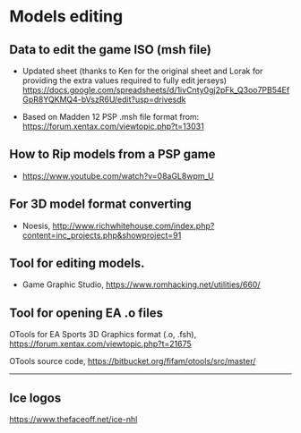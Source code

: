 # Models editing

## Data to edit the game ISO (msh file)

- Updated sheet (thanks to Ken for the original sheet and Lorak for providing the extra values required to fully edit jerseys)
https://docs.google.com/spreadsheets/d/1ivCnty0gj2pFk_Q3oo7PB54EfGpR8YQKMQ4-bVszR6U/edit?usp=drivesdk

- Based on Madden 12 PSP .msh file format from:
https://forum.xentax.com/viewtopic.php?t=13031


## How to Rip models from a PSP game

- https://www.youtube.com/watch?v=08aGL8wpm_U

## For 3D model format converting

- Noesis, http://www.richwhitehouse.com/index.php?content=inc_projects.php&showproject=91 


## Tool for editing models.

 - Game Graphic Studio, https://www.romhacking.net/utilities/660/


## Tool for opening  EA .o files

OTools for EA Sports 3D Graphics format (.o, .fsh), https://forum.xentax.com/viewtopic.php?t=21675

OTools source code, https://bitbucket.org/fifam/otools/src/master/

---

## Ice logos 
https://www.thefaceoff.net/ice-nhl
